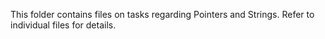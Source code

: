 This folder contains files on tasks regarding Pointers and Strings.
Refer to individual files for details.
